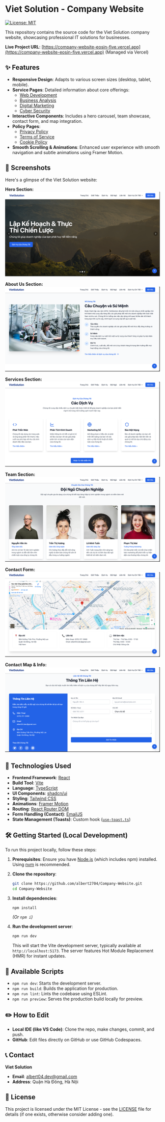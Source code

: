 # Viet Solution - Company Website

[![License: MIT](https://img.shields.io/badge/License-MIT-yellow.svg)](https://opensource.org/licenses/MIT)

This repository contains the source code for the Viet Solution company website, showcasing professional IT solutions for businesses.

**Live Project URL**: [https://company-website-eosin-five.vercel.app](https://company-website-eosin-five.vercel.app) (Managed via Vercel)

## ✨ Features

- **Responsive Design**: Adapts to various screen sizes (desktop, tablet, mobile).
- **Service Pages**: Detailed information about core offerings:
  - [Web Development](src/pages/WebDevelopment.tsx)
  - [Business Analysis](src/pages/BusinessAnalysis.tsx)
  - [Digital Marketing](src/pages/DigitalMarketing.tsx)
  - [Cyber Security](src/pages/CyberSecurity.tsx)
- **Interactive Components**: Includes a hero carousel, team showcase, contact form, and map integration.
- **Policy Pages**:
  - [Privacy Policy](src/pages/PrivacyPolicy.tsx)
  - [Terms of Service](src/pages/TermsOfService.tsx)
  - [Cookie Policy](src/pages/CookiePolicy.tsx)
- **Smooth Scrolling & Animations**: Enhanced user experience with smooth navigation and subtle animations using Framer Motion.

## 📸 Screenshots

Here's a glimpse of the Viet Solution website:

**Hero Section:**
![Hero Section](public/preview.png)

**About Us Section:**
![About Us Section](public/preview2.png)

**Services Section:**
![Services Section](public/preview3.png)

**Team Section:**
![Team Section](public/preview4.png)

**Contact Form:**
![Contact Form](public/preview5.png)

**Contact Map & Info:**
![Contact Map & Info](public/preview6.png)

## 🚀 Technologies Used

- **Frontend Framework**: [React](https://reactjs.org/)
- **Build Tool**: [Vite](https://vitejs.dev/)
- **Language**: [TypeScript](https://www.typescriptlang.org/)
- **UI Components**: [shadcn/ui](https://ui.shadcn.com/)
- **Styling**: [Tailwind CSS](https://tailwindcss.com/)
- **Animations**: [Framer Motion](https://www.framer.com/motion/)
- **Routing**: [React Router DOM](https://reactrouter.com/)
- **Form Handling (Contact)**: [EmailJS](https://www.emailjs.com/)
- **State Management (Toasts)**: Custom hook ([`use-toast.ts`](src/hooks/use-toast.ts))

## 🛠️ Getting Started (Local Development)

To run this project locally, follow these steps:

1.  **Prerequisites**: Ensure you have [Node.js](https://nodejs.org/) (which includes npm) installed. Using [nvm](https://github.com/nvm-sh/nvm#installing-and-updating) is recommended.

2.  **Clone the repository**:
    ```sh
    git clone https://github.com/albert2704/Company-Website.git
    cd Company-Website
    ```
3.  **Install dependencies**:

    ```sh
    npm install
    ```

    _(Or `npm i`)_

4.  **Run the development server**:
    ```sh
    npm run dev
    ```
    This will start the Vite development server, typically available at `http://localhost:5173`. The server features Hot Module Replacement (HMR) for instant updates.

## 🔧 Available Scripts

- `npm run dev`: Starts the development server.
- `npm run build`: Builds the application for production.
- `npm run lint`: Lints the codebase using ESLint.
- `npm run preview`: Serves the production build locally for preview.

## ✏️ How to Edit

- **Local IDE (like VS Code)**: Clone the repo, make changes, commit, and push.
- **GitHub**: Edit files directly on GitHub or use GitHub Codespaces.

## 📞 Contact

**Viet Solution**

- **Email**: albert04.dev@gmail.com
- **Address**: Quận Hà Đông, Hà Nội

## 📄 License

This project is licensed under the MIT License - see the [LICENSE](LICENSE) file for details (if one exists, otherwise consider adding one).
